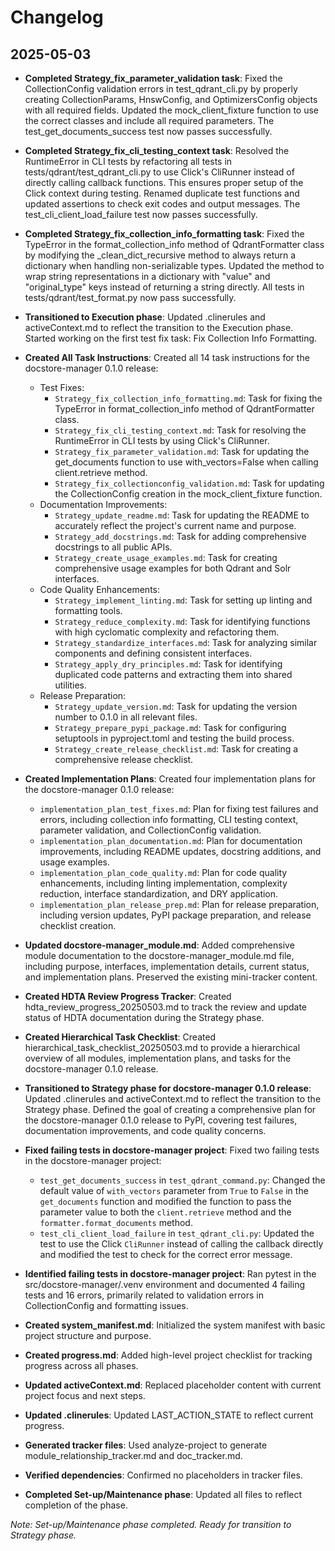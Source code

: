 # Changelog

## 2025-05-03
- **Completed Strategy_fix_parameter_validation task**: Fixed the CollectionConfig validation errors in test_qdrant_cli.py by properly creating CollectionParams, HnswConfig, and OptimizersConfig objects with all required fields. Updated the mock_client_fixture function to use the correct classes and include all required parameters. The test_get_documents_success test now passes successfully.

- **Completed Strategy_fix_cli_testing_context task**: Resolved the RuntimeError in CLI tests by refactoring all tests in tests/qdrant/test_qdrant_cli.py to use Click's CliRunner instead of directly calling callback functions. This ensures proper setup of the Click context during testing. Renamed duplicate test functions and updated assertions to check exit codes and output messages. The test_cli_client_load_failure test now passes successfully.

- **Completed Strategy_fix_collection_info_formatting task**: Fixed the TypeError in the format_collection_info method of QdrantFormatter class by modifying the _clean_dict_recursive method to always return a dictionary when handling non-serializable types. Updated the method to wrap string representations in a dictionary with "value" and "original_type" keys instead of returning a string directly. All tests in tests/qdrant/test_format.py now pass successfully.

- **Transitioned to Execution phase**: Updated .clinerules and activeContext.md to reflect the transition to the Execution phase. Started working on the first test fix task: Fix Collection Info Formatting.

- **Created All Task Instructions**: Created all 14 task instructions for the docstore-manager 0.1.0 release:
  - Test Fixes:
    - `Strategy_fix_collection_info_formatting.md`: Task for fixing the TypeError in format_collection_info method of QdrantFormatter class.
    - `Strategy_fix_cli_testing_context.md`: Task for resolving the RuntimeError in CLI tests by using Click's CliRunner.
    - `Strategy_fix_parameter_validation.md`: Task for updating the get_documents function to use with_vectors=False when calling client.retrieve method.
    - `Strategy_fix_collectionconfig_validation.md`: Task for updating the CollectionConfig creation in the mock_client_fixture function.
  - Documentation Improvements:
    - `Strategy_update_readme.md`: Task for updating the README to accurately reflect the project's current name and purpose.
    - `Strategy_add_docstrings.md`: Task for adding comprehensive docstrings to all public APIs.
    - `Strategy_create_usage_examples.md`: Task for creating comprehensive usage examples for both Qdrant and Solr interfaces.
  - Code Quality Enhancements:
    - `Strategy_implement_linting.md`: Task for setting up linting and formatting tools.
    - `Strategy_reduce_complexity.md`: Task for identifying functions with high cyclomatic complexity and refactoring them.
    - `Strategy_standardize_interfaces.md`: Task for analyzing similar components and defining consistent interfaces.
    - `Strategy_apply_dry_principles.md`: Task for identifying duplicated code patterns and extracting them into shared utilities.
  - Release Preparation:
    - `Strategy_update_version.md`: Task for updating the version number to 0.1.0 in all relevant files.
    - `Strategy_prepare_pypi_package.md`: Task for configuring setuptools in pyproject.toml and testing the build process.
    - `Strategy_create_release_checklist.md`: Task for creating a comprehensive release checklist.
- **Created Implementation Plans**: Created four implementation plans for the docstore-manager 0.1.0 release:
  - `implementation_plan_test_fixes.md`: Plan for fixing test failures and errors, including collection info formatting, CLI testing context, parameter validation, and CollectionConfig validation.
  - `implementation_plan_documentation.md`: Plan for documentation improvements, including README updates, docstring additions, and usage examples.
  - `implementation_plan_code_quality.md`: Plan for code quality enhancements, including linting implementation, complexity reduction, interface standardization, and DRY application.
  - `implementation_plan_release_prep.md`: Plan for release preparation, including version updates, PyPI package preparation, and release checklist creation.
- **Updated docstore-manager_module.md**: Added comprehensive module documentation to the docstore-manager_module.md file, including purpose, interfaces, implementation details, current status, and implementation plans. Preserved the existing mini-tracker content.
- **Created HDTA Review Progress Tracker**: Created hdta_review_progress_20250503.md to track the review and update status of HDTA documentation during the Strategy phase.
- **Created Hierarchical Task Checklist**: Created hierarchical_task_checklist_20250503.md to provide a hierarchical overview of all modules, implementation plans, and tasks for the docstore-manager 0.1.0 release.
- **Transitioned to Strategy phase for docstore-manager 0.1.0 release**: Updated .clinerules and activeContext.md to reflect the transition to the Strategy phase. Defined the goal of creating a comprehensive plan for the docstore-manager 0.1.0 release to PyPI, covering test failures, documentation improvements, and code quality concerns.

- **Fixed failing tests in docstore-manager project**: Fixed two failing tests in the docstore-manager project:
  - `test_get_documents_success` in `test_qdrant_command.py`: Changed the default value of `with_vectors` parameter from `True` to `False` in the `get_documents` function and modified the function to pass the parameter value to both the `client.retrieve` method and the `formatter.format_documents` method.
  - `test_cli_client_load_failure` in `test_qdrant_cli.py`: Updated the test to use the Click `CliRunner` instead of calling the callback directly and modified the test to check for the correct error message.
- **Identified failing tests in docstore-manager project**: Ran pytest in the src/docstore-manager/.venv environment and documented 4 failing tests and 16 errors, primarily related to validation errors in CollectionConfig and formatting issues.
- **Created system_manifest.md**: Initialized the system manifest with basic project structure and purpose.
- **Created progress.md**: Added high-level project checklist for tracking progress across all phases.
- **Updated activeContext.md**: Replaced placeholder content with current project focus and next steps.
- **Updated .clinerules**: Updated LAST_ACTION_STATE to reflect current progress.
- **Generated tracker files**: Used analyze-project to generate module_relationship_tracker.md and doc_tracker.md.
- **Verified dependencies**: Confirmed no placeholders in tracker files.
- **Completed Set-up/Maintenance phase**: Updated all files to reflect completion of the phase.

*Note: Set-up/Maintenance phase completed. Ready for transition to Strategy phase.*
